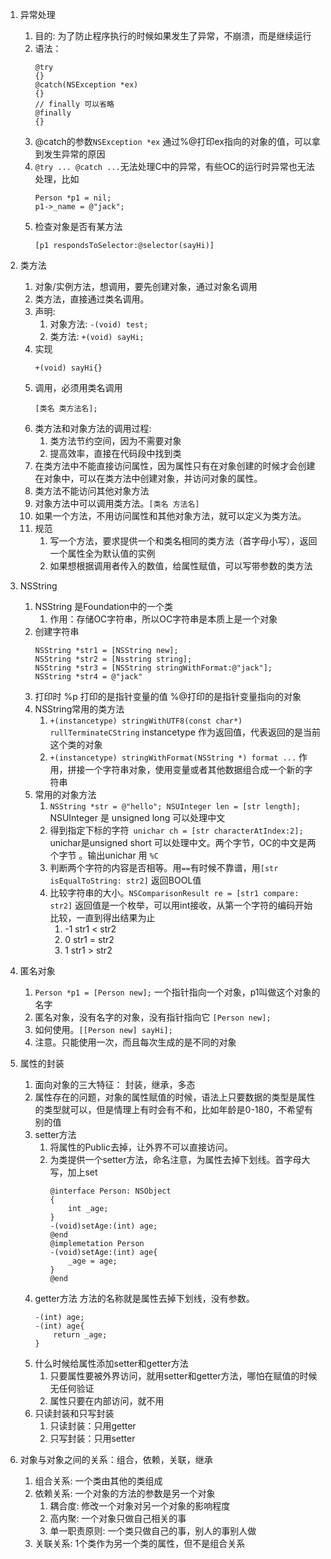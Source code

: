 1. 异常处理
    1. 目的: 为了防止程序执行的时候如果发生了异常，不崩溃，而是继续运行
    2. 语法：
        ```
        @try
        {}
        @catch(NSException *ex)
        {}
        // finally 可以省略
        @finally
        {}
        ```
    3. @catch的参数`NSException *ex` 通过%@打印ex指向的对象的值，可以拿到发生异常的原因
    4. `@try ... @catch ...`无法处理C中的异常，有些OC的运行时异常也无法处理，比如
        ```
        Person *p1 = nil;
        p1->_name = @"jack";
        ```
    5. 检查对象是否有某方法
        ```
        [p1 respondsToSelector:@selector(sayHi)]
        ```
2. 类方法
    1. 对象/实例方法，想调用，要先创建对象，通过对象名调用
    2. 类方法，直接通过类名调用。
    3. 声明:
        1. 对象方法: `-(void) test;`
        2. 类方法: `+(void) sayHi;`
    4. 实现
        ```
        +(void) sayHi{}
        ```
    5. 调用，必须用类名调用
        ```
        [类名 类方法名];
        ```
    6. 类方法和对象方法的调用过程:
        1. 类方法节约空间，因为不需要对象
        2. 提高效率，直接在代码段中找到类
    7. 在类方法中不能直接访问属性，因为属性只有在对象创建的时候才会创建在对象中，可以在类方法中创建对象，并访问对象的属性。
    8. 类方法不能访问其他对象方法
    9. 对象方法中可以调用类方法。`[类名 方法名]`
    10. 如果一个方法，不用访问属性和其他对象方法，就可以定义为类方法。
    11. 规范
        1. 写一个方法，要求提供一个和类名相同的类方法（首字母小写），返回一个属性全为默认值的实例
        2. 如果想根据调用者传入的数值，给属性赋值，可以写带参数的类方法

3. NSString
    1. NSString 是Foundation中的一个类
        1. 作用：存储OC字符串，所以OC字符串是本质上是一个对象
    2. 创建字符串
        ```
        NSString *str1 = [NSString new];
        NSString *str2 = [Nsstring string];
        NSString *str3 = [NSString stringWithFormat:@"jack"];
        NSString *str4 = @"jack"
        ```
    3. 打印时 %p 打印的是指针变量的值 %@打印的是指针变量指向的对象
    4. NSString常用的类方法
        1. `+(instancetype) stringWithUTF8(const char*) rullTerminateCString` instancetype 作为返回值，代表返回的是当前这个类的对象
        2. `+(instancetype) stringWithFormat(NSString *) format ...` 作用，拼接一个字符串对象，使用变量或者其他数据组合成一个新的字符串
    5. 常用的对象方法
        1. `NSString *str = @"hello"; NSUInteger len = [str length];` NSUInteger 是 unsigned long 可以处理中文
        2. 得到指定下标的字符` unichar ch = [str characterAtIndex:2];` unichar是unsigned short 可以处理中文。两个字节，OC的中文是两个字节 。输出unichar 用 `%C`
        3. 判断两个字符的内容是否相等。用`==`有时候不靠谱，用`[str isEqualToString: str2]` 返回BOOL值
        4. 比较字符串的大小。`NSComparisonResult re = [str1 compare: str2]` 返回值是一个枚举，可以用int接收，从第一个字符的编码开始比较，一直到得出结果为止
            1. -1 str1 < str2
            2. 0  str1 = str2
            3. 1  str1 > str2
4. 匿名对象
    1. `Person *p1 = [Person new];` 一个指针指向一个对象，p1叫做这个对象的名字
    2. 匿名对象，没有名字的对象，没有指针指向它 `[Person new];`
    3. 如何使用。`[[Person new] sayHi];`
    4. 注意。只能使用一次，而且每次生成的是不同的对象
5. 属性的封装
    1. 面向对象的三大特征： 封装，继承，多态
    2. 属性存在的问题，对象的属性赋值的时候，语法上只要数据的类型是属性的类型就可以，但是情理上有时会有不和，比如年龄是0-180，不希望有别的值
    3. setter方法
        1. 将属性的Public去掉，让外界不可以直接访问。
        2. 为类提供一个setter方法，命名注意，为属性去掉下划线。首字母大写，加上set
            ```
            @interface Person: NSObject
            {
                int _age;
            }
            -(void)setAge:(int) age;
            @end
            @implemetation Person
            -(void)setAge:(int) age{
                _age = age;
            }
            @end
            ```
    4. getter方法 方法的名称就是属性去掉下划线，没有参数。
        ```
        -(int) age;
        -(int) age{
            return _age;
        }
        ```
    5. 什么时候给属性添加setter和getter方法
        1. 只要属性要被外界访问，就用setter和getter方法，哪怕在赋值的时候无任何验证
        2. 属性只要在内部访问，就不用
    6. 只读封装和只写封装
        1. 只读封装：只用getter
        2. 只写封装：只用setter
6. 对象与对象之间的关系：组合，依赖，关联，继承
    1. 组合关系: 一个类由其他的类组成
    2. 依赖关系: 一个对象的方法的参数是另一个对象
        1. 耦合度: 修改一个对象对另一个对象的影响程度
        2. 高内聚: 一个对象只做自己相关的事
        3. 单一职责原则: 一个类只做自己的事，别人的事别人做
    3. 关联关系: 1个类作为另一个类的属性，但不是组合关系

